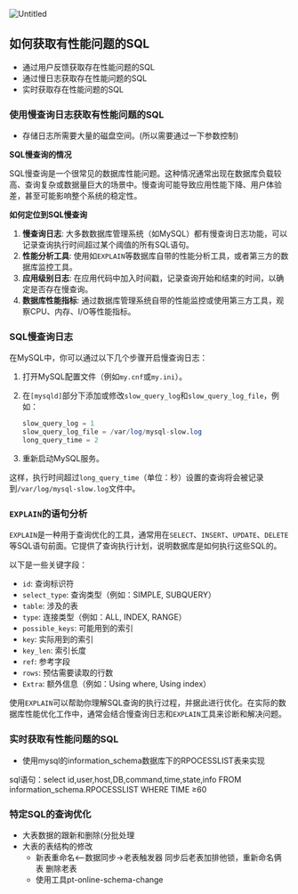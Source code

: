 

![Untitled](Untitled.png)

## 如何获取有性能问题的SQL

- 通过用户反馈获取存在性能问题的SQL
- 通过慢日志获取存在性能问题的SQL
- 实时获取存在性能问题的SQL

### 使用慢查询日志获取有性能问题的SQL

- 存储日志所需要大量的磁盘空间。(所以需要通过一下参数控制)

**SQL慢查询的情况**

SQL慢查询是一个很常见的数据库性能问题。这种情况通常出现在数据库负载较高、查询复杂或数据量巨大的场景中。慢查询可能导致应用性能下降、用户体验差，甚至可能影响整个系统的稳定性。

**如何定位到SQL慢查询**

1. **慢查询日志**: 大多数数据库管理系统（如MySQL）都有慢查询日志功能，可以记录查询执行时间超过某个阈值的所有SQL语句。
2. **性能分析工具**: 使用如`EXPLAIN`等数据库自带的性能分析工具，或者第三方的数据库监控工具。
3. **应用级别日志**: 在应用代码中加入时间戳，记录查询开始和结束的时间，以确定是否存在慢查询。
4. **数据库性能指标**: 通过数据库管理系统自带的性能监控或使用第三方工具，观察CPU、内存、I/O等性能指标。

### SQL慢查询日志

在MySQL中，你可以通过以下几个步骤开启慢查询日志：

1. 打开MySQL配置文件（例如`my.cnf`或`my.ini`）。
2. 在`[mysqld]`部分下添加或修改`slow_query_log`和`slow_query_log_file`，例如：
    
    ```sql
    slow_query_log = 1
    slow_query_log_file = /var/log/mysql-slow.log
    long_query_time = 2
    
    ```
    
3. 重新启动MySQL服务。

这样，执行时间超过`long_query_time`（单位：秒）设置的查询将会被记录到`/var/log/mysql-slow.log`文件中。

### `EXPLAIN`的语句分析

`EXPLAIN`是一种用于查询优化的工具，通常用在`SELECT`、`INSERT`、`UPDATE`、`DELETE`等SQL语句前面。它提供了查询执行计划，说明数据库是如何执行这些SQL的。

以下是一些关键字段：

- `id`: 查询标识符
- `select_type`: 查询类型（例如：SIMPLE, SUBQUERY）
- `table`: 涉及的表
- `type`: 连接类型（例如：ALL, INDEX, RANGE）
- `possible_keys`: 可能用到的索引
- `key`: 实际用到的索引
- `key_len`: 索引长度
- `ref`: 参考字段
- `rows`: 预估需要读取的行数
- `Extra`: 额外信息（例如：Using where, Using index）

使用`EXPLAIN`可以帮助你理解SQL查询的执行过程，并据此进行优化。在实际的数据库性能优化工作中，通常会结合慢查询日志和`EXPLAIN`工具来诊断和解决问题。

### 实时获取有性能问题的SQL

- 使用mysql的information_schema数据库下的RPOCESSLIST表来实现

sql语句：select id,user,host,DB,command,time,state,info FROM information_schema.RPOCESSLIST WHERE TIME ≥60

### 特定SQL的查询优化

- 大表数据的跟新和删除(分批处理
- 大表的表结构的修改
    - 新表重命名<--数据同步→老表触发器 同步后老表加排他锁，重新命名俩表 删除老表
    - 使用工具pt-online-schema-change